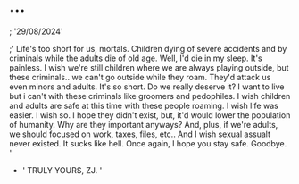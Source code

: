 # ...

; '29/08/2024'

;' Life's too short for us, mortals. Children dying of severe accidents and by criminals while the adults die of old age. Well, I'd die in my sleep. It's painless. I wish we're still children where we are always playing outside, but these criminals.. we can't go outside while they roam. They'd attack us even minors and adults. It's so short. Do we really deserve it? I want to live but i can't with these criminals like groomers and pedophiles. I wish children and adults are safe at this time with these people roaming. I wish life was easier. I wish so. I hope they didn't exist, but, it'd would lower the population of humanity. Why are they important anyways? And, plus, if we're adults, we should focused on work, taxes, files, etc.. And I wish sexual assualt never existed. It sucks like hell. Once again, I hope you stay safe. Goodbye. '

- ' TRULY YOURS, ZJ. '
